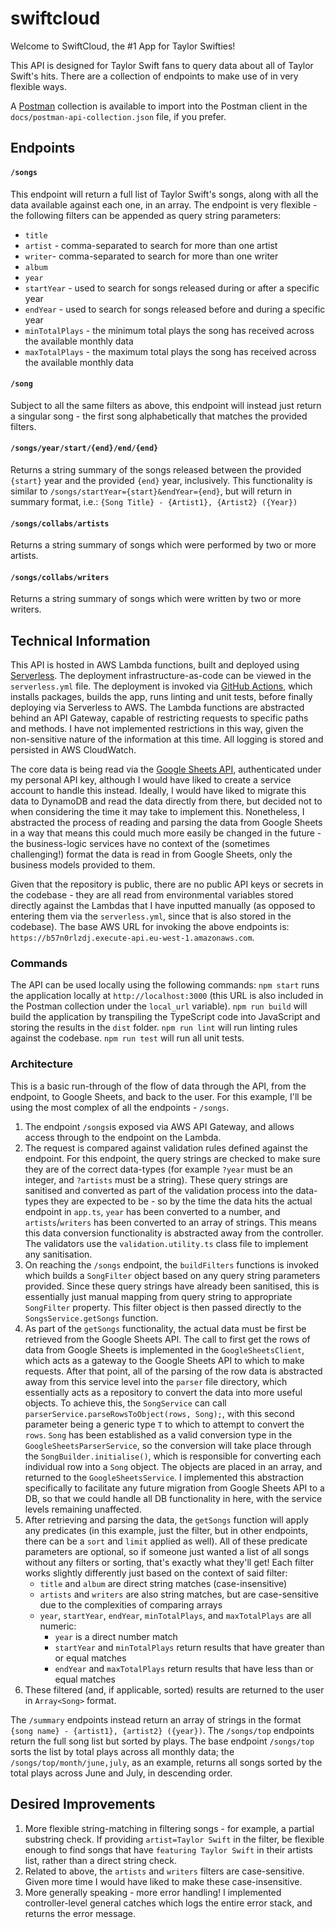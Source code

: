 # swiftcloud
Welcome to SwiftCloud, the #1 App for Taylor Swifties!

This API is designed for Taylor Swift fans to query data about all of Taylor Swift's hits. There are a collection of endpoints to make use of in very flexible ways.

A [Postman](https://www.postman.com/) collection is available to import into the Postman client in the `docs/postman-api-collection.json` file, if you prefer.

## Endpoints
#### `/songs`
This endpoint will return a full list of Taylor Swift's songs, along with all the data available against each one, in an array. The endpoint is very flexible - the following filters can be appended as query string parameters:
* `title`
* `artist` - comma-separated to search for more than one artist
* `writer`- comma-separated to search for more than one writer
* `album`
* `year`
* `startYear` - used to search for songs released during or after a specific year
* `endYear` - used to search for songs released before and during a specific year
* `minTotalPlays` - the minimum total plays the song has received across the available monthly data
* `maxTotalPlays` - the maximum total plays the song has received across the available monthly data

#### `/song`
Subject to all the same filters as above, this endpoint will instead just return a singular song - the first song alphabetically that matches the provided filters.

#### `/songs/year/start/{end}/end/{end}`
Returns a string summary of the songs released between the provided `{start}` year and the provided `{end}` year, inclusively. This functionality is similar to `/songs/startYear={start}&endYear={end}`, but will return in summary format, i.e.:
`{Song Title} - {Artist1}, {Artist2} ({Year})`

#### `/songs/collabs/artists`
Returns a string summary of songs which were performed by two or more artists.

#### `/songs/collabs/writers`
Returns a string summary of songs which were written by two or more writers.

## Technical Information
This API is hosted in AWS Lambda functions, built and deployed using [Serverless](https://www.serverless.com/). The deployment infrastructure-as-code can be viewed in the `serverless.yml` file. The deployment is invoked via [GitHub Actions](https://github.com/peteraiken/swiftcloud/actions), which installs packages, builds the app, runs linting and unit tests, before finally deploying via Serverless to AWS.
The Lambda functions are abstracted behind an API Gateway, capable of restricting requests to specific paths and methods. I have not implemented restrictions in this way, given the non-sensitive nature of the information at this time. All logging is stored and persisted in AWS CloudWatch.

The core data is being read via the [Google Sheets API](https://developers.google.com/sheets/api), authenticated under my personal API key, although I would have liked to create a service account to handle this instead. Ideally, I would have liked to migrate this data to DynamoDB and read the data directly from there, but decided not to when considering the time it may take to implement this. Nonetheless, I abstracted the process of reading and parsing the data from Google Sheets in a way that means this could much more easily be changed in the future - the business-logic services have no context of the (sometimes challenging!) format the data is read in from Google Sheets, only the business models provided to them.

Given that the repository is public, there are no public API keys or secrets in the codebase - they are all read from environmental variables stored directly against the Lambdas that I have inputted manually (as opposed to entering them via the `serverless.yml`, since that is also stored in the codebase).
The base AWS URL for invoking the above endpoints is: `https://b57n0rlzdj.execute-api.eu-west-1.amazonaws.com`.

### Commands
The API can be used locally using the following commands:
`npm start` runs the application locally at `http://localhost:3000` (this URL is also included in the Postman collection under the `local_url` variable).
`npm run build` will build the application by transpiling the TypeScript code into JavaScript and storing the results in the `dist` folder.
`npm run lint` will run linting rules against the codebase.
`npm run test` will run all unit tests.

### Architecture
This is a basic run-through of the flow of data through the API, from the endpoint, to Google Sheets, and back to the user. For this example, I'll be using the most complex of all the endpoints - `/songs`.
1. The endpoint `/songs`is exposed via AWS API Gateway, and allows access through to the endpoint on the Lambda.
2. The request is compared against validation rules defined against the endpoint. For this endpoint, the query strings are checked to make sure they are of the correct data-types (for example `?year` must be an integer, and `?artists` must be a string). These query strings are sanitised and converted as part of the validation process into the data-types they are expected to be - so by the time the data hits the actual endpoint in `app.ts`, `year` has been converted to a number, and `artists`/`writers` has been converted to an array of strings. This means this data conversion functionality is abstracted away from the controller. The validators use the `validation.utility.ts` class file to implement any sanitisation.
3. On reaching the `/songs` endpoint, the `buildFilters` functions is invoked which builds a `SongFilter` object based on any query string parameters provided. Since these query strings have already been sanitised, this is essentially just manual mapping from query string to appropriate `SongFilter` property. This filter object is then passed directly to the `SongsService.getSongs` function.
4. As part of the `getSongs` functionality, the actual data must be first be retrieved from the Google Sheets API. The call to first get the rows of data from Google Sheets is implemented in the `GoogleSheetsClient`, which acts as a gateway to the Google Sheets API to which to make requests. After that point, all of the parsing of the row data is abstracted away from this service level into the `parser` file directory, which essentially acts as a repository to convert the data into more useful objects. To achieve this, the `SongService` can call `parserService.parseRowsToObject(rows, Song);`, with this second parameter being a generic type `T` to which to attempt to convert the `rows`. `Song` has been established as a valid conversion type in the `GoogleSheetsParserService`, so the conversion will take place through the `SongBuilder.initialise()`, which is responsible for converting each individual row into a `Song` object. The objects are placed in an array, and returned to the `GoogleSheetsService`. I implemented this abstraction specifically to facilitate any future migration from Google Sheets API to a DB, so that we could handle all DB functionality in here, with the service levels remaining unaffected.
5. After retrieving and parsing the data, the `getSongs` function will apply any predicates (in this example, just the filter, but in other endpoints, there can be a `sort` and `limit` applied as well). All of these predicate parameters are optional, so if someone just wanted a list of all songs without any filters or sorting, that's exactly what they'll get! Each filter works slightly differently just based on the context of said filter:
    * `title` and `album` are direct string matches (case-insensitive)
    * `artists` and `writers` are also string matches, but are case-sensitive due to the complexities of comparing arrays
    * `year`, `startYear`, `endYear`, `minTotalPlays`, and `maxTotalPlays` are all numeric:
        * `year` is a direct number match
        * `startYear` and `minTotalPlays` return results that have greater than or equal matches
        * `endYear` and `maxTotalPlays` return results that have less than or equal matches
6. These filtered (and, if applicable, sorted) results are returned to the user in `Array<Song>` format.

The `/summary` endpoints instead return an array of strings in the format `{song name} - {artist1}, {artist2} ({year})`.
The `/songs/top` endpoints return the full song list but sorted by plays. The base endpoint `/songs/top` sorts the list by total plays across all monthly data; the `/songs/top/month/june,july`, as an example, returns all songs sorted by the total plays across June and July, in descending order.


## Desired Improvements
1. More flexible string-matching in filtering songs - for example, a partial substring check. If providing `artist=Taylor Swift` in the filter, be flexible enough to find songs that have `featuring Taylor Swift` in their artists list, rather than a direct string check.
2. Related to above, the `artists` and `writers` filters are case-sensitive. Given more time I would have liked to make these case-insensitive.
3. More generally speaking - more error handling! I implemented controller-level general catches which logs the entire error stack, and returns the error message. 